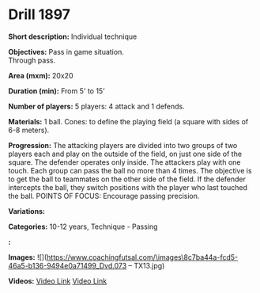 # Drill 1897

**Short description:**
Individual technique

**Objectives:**
Pass in game situation.  
Through pass.

**Area (mxm):**
20x20

**Duration (min):**
From 5' to 15’

**Number of players:**
5 players: 4 attack and 1 defends.

**Materials:**
1 ball. Cones: to define the playing field (a square with sides of 6-8 meters).

**Progression:**
The attacking players are divided into two groups of two players each and play on the outside of the field, on just one side of the square. The defender operates only inside. The attackers play with one touch. Each group can pass the ball no more than 4 times. The objective is to get the ball to teammates on the other side of the field. If the defender intercepts the ball, they switch positions with the player who last touched the ball. POINTS OF FOCUS: Encourage passing precision.

**Variations:**


**Categories:**
10-12 years, Technique - Passing

**:**


**Images:**
![](https://www.coachingfutsal.com/\images\8c7ba44a-fcd5-46a5-b136-9494e0a71499_Dvd.073 – TX13.jpg)

**Videos:**
[Video Link](https://www.youtube.com/embed/Nfl_bGsZjJc)
[Video Link](https://www.youtube.com/embed/QmX8hdH7eFw)

